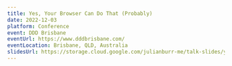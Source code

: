 ```yaml
---
title: Yes, Your Browser Can Do That (Probably)
date: 2022-12-03
platform: Conference
event: DDD Brisbane
eventUrl: https://www.dddbrisbane.com/
eventLocation: Brisbane, QLD, Australia
slidesUrl: https://storage.cloud.google.com/julianburr-me/talk-slides/yes-your-browser-can-do-that-probably--ddd-brisbane-2022.pdf
---
```

